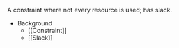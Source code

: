 A constraint where not every resource is used; has slack.

- Background
	- [[Constraint]]
	- [[Slack]]